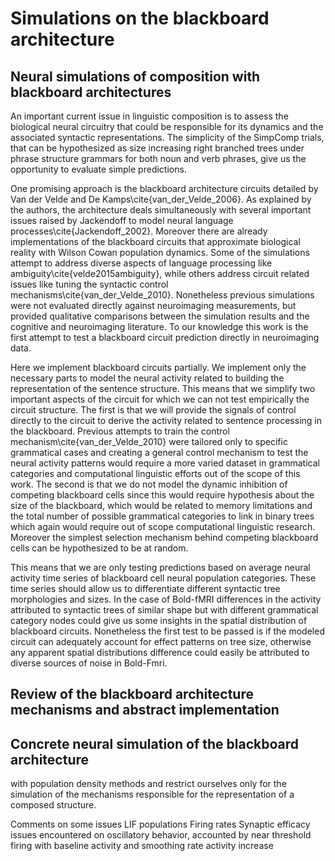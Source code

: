 # Simulations on the blackboard architecture

## Neural simulations of composition with blackboard architectures

An important current issue in linguistic composition is to assess the biological neural circuitry that could be responsible for its dynamics and the associated syntactic representations. The simplicity of the SimpComp trials, that can be hypothesized as size increasing right branched trees under phrase structure grammars for both noun and verb phrases, give us the opportunity to evaluate simple predictions.

One promising approach is the blackboard architecture circuits detailed by Van der Velde and De Kamps\cite{van_der_Velde_2006}. As explained by the authors, the architecture deals simultaneously with several important issues raised by Jackendoff to model neural language processes\cite{Jackendoff_2002}. Moreover there are already implementations of the blackboard circuits that approximate biological reality with Wilson Cowan population dynamics. Some of the simulations attempt to address diverse aspects of language processing like ambiguity\cite{velde2015ambiguity}, while others address circuit related issues like tuning the syntactic control mechanisms\cite{van_der_Velde_2010}. Nonetheless previous simulations were not evaluated directly against neuroimaging measurements, but provided qualitative comparisons between the simulation results and the cognitive and neuroimaging literature. To our knowledge this work is the first attempt to test a blackboard circuit prediction directly in neuroimaging data.

Here we implement blackboard circuits partially. We implement only the necessary parts to model the neural activity related to building the representation of the sentence structure. This means that we simplify two important aspects of the circuit for which we can not test empirically the circuit structure. The first is that we will provide the signals of control directly to the circuit to derive the activity related to sentence processing in the blackboard. Previous attempts to train the control mechanism\cite{van_der_Velde_2010} were tailored only to specific grammatical cases and creating a general control mechanism to test the neural activity patterns would require a more varied dataset in grammatical categories and computational linguistic efforts out of the scope of this work. The second is that we do not model the dynamic inhibition of competing blackboard cells since this would require hypothesis about the size of the blackboard, which would be related to memory limitations and the total number of possible grammatical categories to link in binary trees which again would require out of scope computational linguistic research. Moreover the simplest selection mechanism behind competing blackboard cells can be hypothesized to be at random.

This means that we are only testing predictions based on average neural activity time series of blackboard cell neural population categories. These time series should allow us to differentiate different syntactic tree morphologies and sizes. In the case of Bold-fMRI differences in the activity attributed to syntactic trees of similar shape but with different grammatical category nodes could give us some insights in the spatial distribution of blackboard circuits. Nonetheless the first test to be passed is if the modeled circuit can adequately account for effect patterns on tree size, otherwise any apparent spatial distributions difference could easily be attributed to diverse sources of noise in Bold-Fmri.

## Review of the blackboard architecture mechanisms and abstract implementation


## Concrete neural simulation of the blackboard architecture

with population density methods and restrict ourselves only for the simulation of the mechanisms responsible for the representation of a composed structure.

Comments on some issues
LIF populations
Firing rates
Synaptic efficacy
issues encountered on oscillatory behavior, accounted by near threshold firing with baseline activity and smoothing rate activity increase





